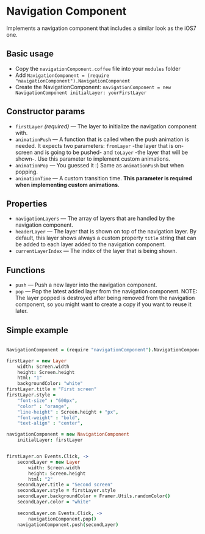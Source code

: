 # Navigation Component

Implements a navigation component that includes a similar look as the iOS7 one.

## Basic usage

- Copy the `navigationComponent.coffee` file into your `modules` folder
- Add `NavigationComponent = (require "navigationComponent").NavigationComponent`
- Create the NavigationComponent: `navigationComponent = new NavigationComponent
	initialLayer: yourFirstLayer`

## Constructor params

- `firstLayer` _(required)_ — The layer to initialize the navigation component with.
- `animationPush` — A function that is called when the push animation is needed. It expects two parameters: `fromLayer` -the layer that is on-screen and is going to be pushed- and `toLayer` -the layer that will be shown-. Use this parameter to implement custom animations.
- `animationPop` — You guessed it :) Same as `animationPush` but when popping.
- `animationTime` — A custom transition time. **This parameter is required when implementing custom animations**.

## Properties

- `navigationLayers` — The array of layers that are handled by the navigation component.
- `headerLayer` — The layer that is shown on top of the navigation layer. By default, this layer shows always a custom property `title` string that can be added to each layer added to the navigation component.
- `currentLayerIndex` — The index of the layer that is being shown.

## Functions

- `push` — Push a new layer into the navigation component.
- `pop` — Pop the latest added layer from the navigation component. NOTE: The layer popped is destroyed after being removed from the navigation component, so you might want to create a copy if you want to reuse it later.

## Simple example

```coffee
	
NavigationComponent = (require "navigationComponent").NavigationComponent

firstLayer = new Layer
	width: Screen.width
	height: Screen.height
	html: "1"
	backgroundColor: "white"
firstLayer.title = "First screen"
firstLayer.style =
	"font-size" : "600px",
	"color" : "orange",
	"line-height" : Screen.height + "px",
	"font-weight" : "bold",
	"text-align" : "center",

navigationComponent = new NavigationComponent
	initialLayer: firstLayer


firstLayer.on Events.Click, ->
	secondLayer = new Layer
		width: Screen.width
		height: Screen.height
		html: "2"
	secondLayer.title = "Second screen"
	secondLayer.style = firstLayer.style
	secondLayer.backgroundColor = Framer.Utils.randomColor()
	secondLayer.color = "white"
	
	secondLayer.on Events.Click, ->
		navigationComponent.pop()
	navigationComponent.push(secondLayer)

```